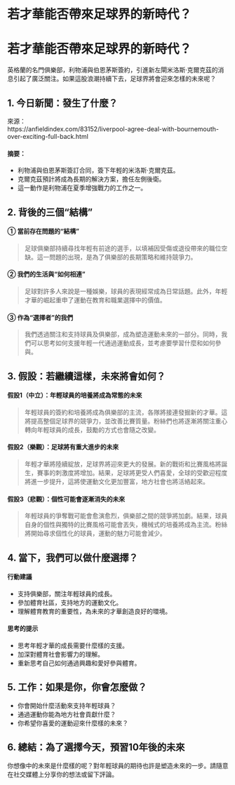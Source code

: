 # 若才華能否帶來足球界的新時代？

<h1>若才華能否帶來足球界的新時代？</h1>
<p>英格蘭的名門俱樂部，利物浦與伯恩茅斯簽約，引進新左閘米洛斯·克爾克茲的消息引起了廣泛關注。如果這股浪潮持續下去，足球界將會迎來怎樣的未來呢？</p>
<h2>1. 今日新聞：發生了什麼？</h2>
<p>來源：<br />
https://anfieldindex.com/83152/liverpool-agree-deal-with-bournemouth-over-exciting-full-back.html</p>
<h4>摘要：</h4>
<ul>
<li>利物浦與伯恩茅斯簽訂合同，簽下年輕的米洛斯·克爾克茲。</li>
<li>克爾克茲預計將成為長期的解決方案，擔任左側後衛。</li>
<li>這一動作是利物浦在夏季增強戰力的工作之一。</li>
</ul>
<h2>2. 背後的三個“結構”</h2>
<h4>① 當前存在問題的“結構”</h4>
<blockquote>
<p>足球俱樂部持續尋找年輕有前途的選手，以填補因受傷或退役帶來的職位空缺。這一問題的出現，是為了俱樂部的長期策略和維持競爭力。</p>
</blockquote>
<h4>② 我們的生活與“如何相連”</h4>
<blockquote>
<p>足球對許多人來說是一種娛樂，球員的表現經常成為日常話題。此外，年輕才華的崛起重申了運動在教育和職業選擇中的價值。</p>
</blockquote>
<h4>③ 作為“選擇者”的我們</h4>
<blockquote>
<p>我們透過關注和支持球員及俱樂部，成為塑造運動未來的一部分。同時，我們可以思考如何支援年輕一代通過運動成長，並考慮要學習什麼和如何參與。</p>
</blockquote>
<h2>3. 假設：若繼續這樣，未來將會如何？</h2>
<h4>假設1（中立）：年輕球員的培養將成為常態的未來</h4>
<blockquote>
<p>年輕球員的簽約和培養將成為俱樂部的主流，各隊將接連發掘新的才華。這將提高整個足球界的競爭力，並改善比賽質量。粉絲們也將逐漸將關注重心轉向年輕球員的成長，鼓勵的方式也會隨之改變。</p>
</blockquote>
<h4>假設2（樂觀）：足球將有重大進步的未來</h4>
<blockquote>
<p>年輕才華將陸續綻放，足球界將迎來更大的發展。新的戰術和比賽風格將誕生，賽事的刺激度將增加。結果，足球將更受人們喜愛，全球的受歡迎程度將進一步提升，這將使運動文化更加豐富，地方社會也將活絡起來。</p>
</blockquote>
<h4>假設3（悲觀）：個性可能會逐漸消失的未來</h4>
<blockquote>
<p>年輕球員的爭奪戰可能會愈演愈烈，俱樂部之間的競爭將加劇。結果，球員自身的個性與獨特的比賽風格可能會丟失，機械式的培養將成為主流。粉絲將開始尋求個性化的球員，運動的魅力可能會減少。</p>
</blockquote>
<h2>4. 當下，我們可以做什麼選擇？</h2>
<h4>行動建議</h4>
<ul>
<li>支持俱樂部，關注年輕球員的成長。</li>
<li>參加體育社區，支持地方的運動文化。</li>
<li>理解體育教育的重要性，為未來的才華創造良好的環境。</li>
</ul>
<h4>思考的提示</h4>
<ul>
<li>思考年輕才華的成長需要什麼樣的支援。</li>
<li>加深對體育社會影響力的理解。</li>
<li>重新思考自己如何通過興趣和愛好參與體育。</li>
</ul>
<h2>5. 工作：如果是你，你會怎麼做？</h2>
<ul>
<li>你會開始什麼活動來支持年輕球員？</li>
<li>通過運動你能為地方社會貢獻什麼？</li>
<li>你希望你喜愛的運動迎來什麼樣的未來？</li>
</ul>
<h2>6. 總結：為了選擇今天，預習10年後的未來</h2>
<p>你想像中的未來是什麼樣的呢？對年輕球員的期待也許是塑造未來的一步。請隨意在社交媒體上分享你的想法或留下評論。</p>

